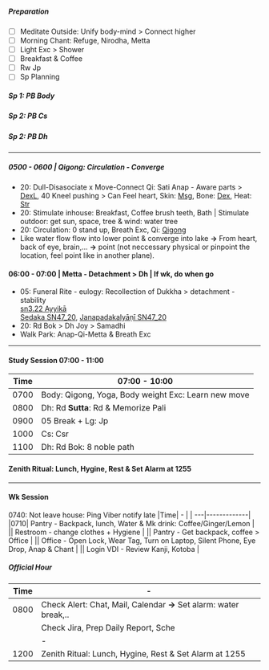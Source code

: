 ##### Preparation
- [ ] Meditate Outside: Unify body-mind > Connect higher
- [ ] Morning Chant: Refuge, Nirodha, Metta
- [ ] Light Exc > Shower
- [ ] Breakfast & Coffee
- [ ] Rw Jp
- [ ] Sp Planning <br/>
##### Sp 1: PB Body
##### Sp 2: PB Cs
##### Sp 2: PB Dh
---
##### 0500 - 0600 | Qigong: Circulation - Converge
+ 20: Dull-Disasociate x Move-Connect Qi:  Sati Anap - Aware parts > [DexL](https://github.com/ThanhNguyen24590/Body/blob/main/1.1.DexL.md), 40 Kneel pushing > Can Feel heart, Skin: [Msg](https://github.com/ThanhNguyen24590/Body/blob/main/00.Msg.md), Bone: [Dex](https://github.com/ThanhNguyen24590/Body/blob/main/1.2.Dex.md), Heat: [Str](https://github.com/ThanhNguyen24590/Body/blob/main/2.2.Str.md)
+ 20: Stimulate inhouse: Breakfast, Coffee brush teeth, Bath | Stimulate outdoor: get sun, space, tree & wind: water tree
+ 20: Circulation: 0 stand up, Breath Exc, Qi: [Qigong](https://github.com/ThanhNguyen24590/Body/blob/main/2.1.Exc_Qi_5-Animalls.md)
+ Like water flow flow into lower point & converge into lake **&rarr;** From heart, back of eye, brain,... **&rarr;** point (not neccessary physical or pinpoint the location, feel point like in another plane).
#### 06:00 - 07:00 | Metta - Detachment > Dh | If wk, do when go
+ 05: Funeral Rite - eulogy: Recollection of Dukkha > detachment - stability <br/>
  [sn3.22 Ayyikā](https://suttacentral.net/sn3.22/en/sujato?lang=en&layout=linebyline&reference=none&notes=asterisk&highlight=false&script=latin) <br/>
  [Sedaka SN47_20](https://www.dhammatalks.org/suttas/SN/SN47_20.html), [Janapadakalyāṇī SN47_20](https://suttacentral.net/sn47.20/en/sujato?lang=en&layout=linebyline&reference=none&notes=asterisk&highlight=false&script=latin)
+ 20: Rd Bok > Dh Joy > Samadhi
+ Walk Park: Anap-Qi-Metta & Breath Exc 
---
#### Study Session 07:00 - 11:00 
|Time|  07:00 - 10:00  | 
| ---|-------------| 
|0700| Body: Qigong, Yoga, Body weight Exc: Learn new move |
|0800| Dh: Rd **Sutta**: Rd & Memorize Pali |
|0900| 05 Break + Lg: Jp |
|1000| Cs: Csr |
|1100| Dh: Rd Bok: 8 noble path |
#### Zenith Ritual: Lunch, Hygine, Rest & Set Alarm at 1255
---
#### Wk Session
0740: Not leave house: Ping Viber notify late
|Time|  -  | 
| ---|-------------| 
|0710| Pantry - Backpack, lunch,  Water & Mk drink: Coffee/Ginger/Lemon  | 
|| Restroom - change clothes + Hygiene  | 
|| Pantry - Get backpack, coffee > Office  | 
|| Office - Open Lock, Wear Tag, Turn on Laptop, Silent Phone, Eye Drop, Anap & Chant |
|| Login VDI - Review Kanji, Kotoba |
##### Official Hour
|Time|  -  | 
| ---|-------------| 
|0800|  Check Alert: Chat, Mail, Calendar **&rarr;** Set alarm: water break,..   | 
||  Check Jira, Prep Daily Report, Sche |
|| -|
|1200|Zenith Ritual: Lunch, Hygine, Rest & Set Alarm at 1255|

